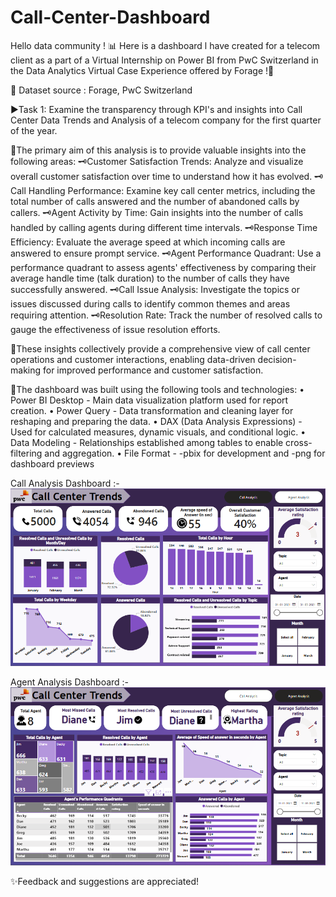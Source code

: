 # Call-Center-Dashboard
Hello data community !
📊 Here is a dashboard l have created for a telecom client as a part of a Virtual Internship on Power BI from PwC Switzerland in the Data Analytics Virtual Case Experience offered by Forage !🚀

🔗 Dataset source : Forage, PwC Switzerland

▶️Task 1: Examine the transparency through KPI's and insights into Call Center Data Trends and Analysis of a telecom company for the first quarter of the year.

💠The primary aim of this analysis is to provide valuable insights into the following areas:
 🗝️Customer Satisfaction Trends: Analyze and visualize overall customer satisfaction over time to understand how it has evolved.
 🗝️Call Handling Performance: Examine key call center metrics, including the total number of calls answered and the number of abandoned calls by callers.
 🗝️Agent Activity by Time: Gain insights into the number of calls handled by calling agents during different time intervals.
 🗝️Response Time Efficiency: Evaluate the average speed at which incoming calls are answered to ensure prompt service.
 🗝️Agent Performance Quadrant: Use a performance quadrant to assess agents' effectiveness by comparing their average handle time (talk duration) to the number of calls they have successfully answered.
 🗝️Call Issue Analysis: Investigate the topics or issues discussed during calls to identify common themes and areas requiring attention.
 🗝️Resolution Rate: Track the number of resolved calls to gauge the effectiveness of issue resolution efforts.

📌These insights collectively provide a comprehensive view of call
center operations and customer interactions, enabling data-driven
decision-making for improved performance and customer satisfaction.

🔗The dashboard was built using the following tools and technologies:
• Power BI Desktop - Main data visualization platform used for report creation.
• Power Query - Data transformation and cleaning layer for reshaping and preparing the data.
• DAX (Data Analysis Expressions) - Used for calculated measures, dynamic visuals, and conditional logic.
• Data Modeling - Relationships established among tables to enable cross-filtering and aggregation.
• File Format - -pbix for development and -png for dashboard previews

Call Analysis Dashboard :-
![Dashboard Preview](https://github.com/SakshiSunilMore/Call-Center-Dashboard/blob/main/Call%20Analysis.png)

Agent Analysis Dashboard :-
![Dashboard Preview](https://github.com/SakshiSunilMore/Call-Center-Dashboard/blob/main/Agent%20Analysis.png)

✨Feedback and suggestions are appreciated!
